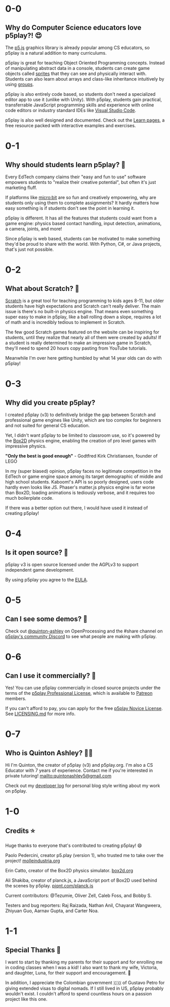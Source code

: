 # 0-0

## Why do Computer Science educators love p5play?! 😍

The [p5.js](https://p5js.org/) graphics library is already popular among CS educators, so p5play is a natural addition to many curriculums.

p5play is great for teaching Object Oriented Programming concepts. Instead of manipulating abstract data in a console, students can create game objects called [sprites](../learn/sprite.html) that they can see and physically interact with. Students can also learn about arrays and class-like inheritance intuitively by using [groups](../learn/group.html).

p5play is also entirely code based, so students don't need a specialized editor app to use it (unlike with Unity). With p5play, students gain practical, transferrable JavaScript programming skills and experience with online code editors or industry standard IDEs like [Visual Studio Code](https://code.visualstudio.com/).

p5play is also well designed and documented. Check out the [Learn pages](../learn), a free resource packed with interactive examples and exercises.

# 0-1

## Why should students learn p5play? 🤔

Every EdTech company claims their "easy and fun to use" software empowers students to "realize their creative potential", but often it's just marketing fluff.

If platforms like [micro:bit](https://microbit.org/) are so fun and creatively empowering, why are students only using them to complete assignments? It hardly matters how easy something is if students don't see the point in learning it.

p5play is different. It has all the features that students could want from a game engine: physics based contact handling, input detection, animations, a camera, joints, and more!

Since p5play is web based, students can be motivated to make something they'd be proud to share with the world. With Python, C#, or Java projects, that's just not possible.

# 0-2

## What about Scratch? 🐯

[Scratch](https://scratch.mit.edu/) is a great tool for teaching programming to kids ages 8-11, but older students have high expectations and Scratch can't really deliver. The main issue is there's no built-in physics engine. That means even something super easy to make in p5play, like a ball rolling down a slope, requires a lot of math and is incredibly tedious to implement in Scratch.

The few good Scratch games featured on the website can be inspiring for students, until they realize that nearly all of them were created by adults! If a student is really determined to make an impressive game in Scratch, they'll need to spend 20 hours copy pasting from YouTube tutorials.

Meanwhile I'm over here getting humbled by what 14 year olds can do with p5play!

# 0-3

## Why did you create p5play?

I created p5play (v3) to definitively bridge the gap between Scratch and professional game engines like Unity, which are too complex for beginners and not suited for general CS education.

Yet, I didn't want p5play to be limited to classroom use, so it's powered by the [Box2D](https://github.com/piqnt/planck.js) physics engine, enabling the creation of pro level games with impressive physics.

**"Only the best is good enough"** - Godtfred Kirk Christiansen, founder of LEGO

In my (super biased) opinion, p5play faces no legitimate competition in the EdTech or game engine space among its target demographic of middle and high school students. Kaboom!'s API is so poorly designed, users code hardly even looks like JS. Phaser's matter.js physics engine is far worse than Box2D, loading animations is tediously verbose, and it requires too much boilerplate code.

If there was a better option out there, I would have used it instead of creating p5play!

# 0-4

## Is it open source? 📖

p5play v3 is open source licensed under the AGPLv3 to support independent game development.

By using p5play you agree to the [EULA](https://github.com/quinton-ashley/p5play/blob/main/EULA.md).

# 0-5

## Can I see some demos? 👀

Check out [@quinton-ashley](https://openprocessing.org/user/350295?o=35&view=sketches) on OpenProcessing and the #share channel on [p5play's community Discord](https://discord.gg/EJwnJATmj7) to see what people are making with p5play.

# 0-6

## Can I use it commercially? 🤑

Yes! You can use p5play commercially in closed source projects under the terms of the [p5play Professional License](https://github.com/quinton-ashley/p5play-web/blob/main/pro/LICENSE.md), which is available to [Patreon](https://www.patreon.com/p5play) members.

If you can't afford to pay, you can apply for the free [p5play Novice License](https://github.com/quinton-ashley/p5play-novice/blob/main/LICENSE.md). See [LICENSING.md](https://github.com/quinton-ashley/p5play-web/blob/main/LICENSING.md) for more info.

# 0-7

## Who is Quinton Ashley? 👨‍💻

Hi I'm Quinton, the creator of p5play (v3) and p5play.org. I'm also a CS Educator with 7 years of experience. Contact me if you're interested in private tutoring! <mailto:quintonashley5@gmail.com>

Check out my [developer log](https://github.com/quinton-ashley/p5play/wiki/Developer-Log) for personal blog style writing about my work on p5play.

# 1-0

## Credits ⭐️

Huge thanks to everyone that's contributed to creating p5play! 😄

Paolo Pedercini, creator p5.play (version 1), who trusted me to take over the project! [molleindustria.org](http://molleindustria.org)

Erin Catto, creator of the Box2D physics simulator. [box2d.org](https://box2d.org)

Ali Shakiba, creator of planck.js, a JavaScript port of Box2D used behind the scenes by p5play. [piqnt.com/planck.js](https://piqnt.com/planck.js)

Current contributors: @Tezumie, Oliver Zell, Caleb Foss, and Bobby S.

Testers and bug reporters: Raj Raizada, Nathan Anil, Chayarat Wangweera, Zhiyuan Guo, Aarnav Gupta, and Carter Noa.

# 1-1

## Special Thanks 🙌

I want to start by thanking my parents for their support and for enrolling me in coding classes when I was a kid! I also want to thank my wife, Victoria, and daughter, Luna, for their support and encouragement. 💞

In addition, I appreciate the Colombian government 🇨🇴 of Gustavo Petro for giving extended visas to digital nomads. If I still lived in US, p5play probably wouldn't exist. I couldn't afford to spend countless hours on a passion project like this one.
